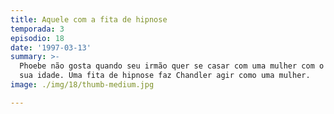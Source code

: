 ```yaml
---
title: Aquele com a fita de hipnose
temporada: 3
episodio: 18
date: '1997-03-13'
summary: >-
  Phoebe não gosta quando seu irmão quer se casar com uma mulher com o dobro de
  sua idade. Uma fita de hipnose faz Chandler agir como uma mulher.
image: ./img/18/thumb-medium.jpg

---
```

